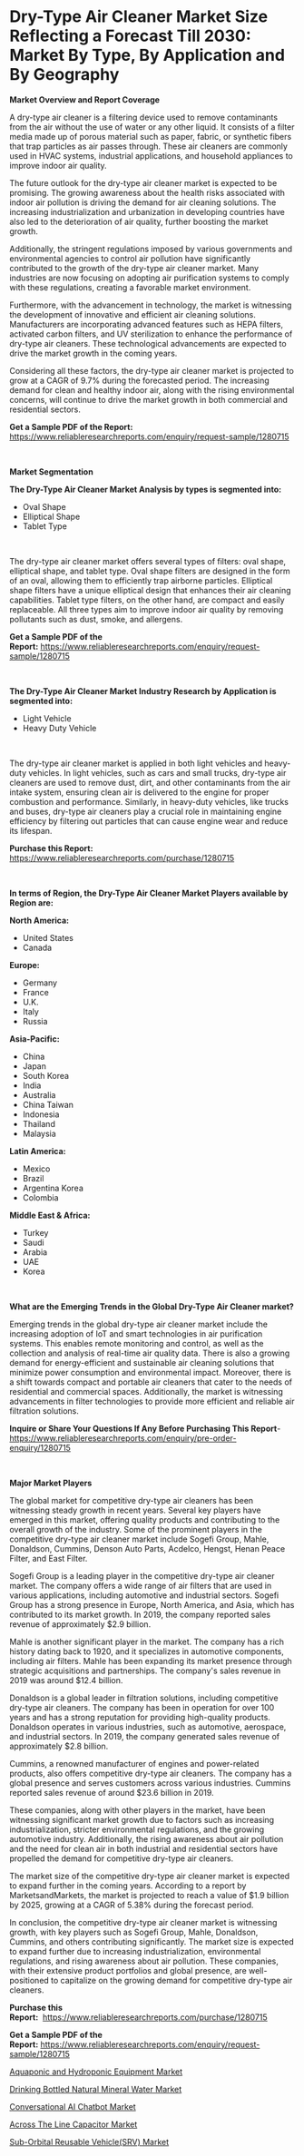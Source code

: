 <p><h1>Dry-Type Air Cleaner Market Size Reflecting a Forecast Till 2030: Market By Type, By Application and By Geography</h1></p><p><strong>Market Overview and Report Coverage</strong></p>
<p><p>A dry-type air cleaner is a filtering device used to remove contaminants from the air without the use of water or any other liquid. It consists of a filter media made up of porous material such as paper, fabric, or synthetic fibers that trap particles as air passes through. These air cleaners are commonly used in HVAC systems, industrial applications, and household appliances to improve indoor air quality.</p><p>The future outlook for the dry-type air cleaner market is expected to be promising. The growing awareness about the health risks associated with indoor air pollution is driving the demand for air cleaning solutions. The increasing industrialization and urbanization in developing countries have also led to the deterioration of air quality, further boosting the market growth.</p><p>Additionally, the stringent regulations imposed by various governments and environmental agencies to control air pollution have significantly contributed to the growth of the dry-type air cleaner market. Many industries are now focusing on adopting air purification systems to comply with these regulations, creating a favorable market environment.</p><p>Furthermore, with the advancement in technology, the market is witnessing the development of innovative and efficient air cleaning solutions. Manufacturers are incorporating advanced features such as HEPA filters, activated carbon filters, and UV sterilization to enhance the performance of dry-type air cleaners. These technological advancements are expected to drive the market growth in the coming years.</p><p>Considering all these factors, the dry-type air cleaner market is projected to grow at a CAGR of 9.7% during the forecasted period. The increasing demand for clean and healthy indoor air, along with the rising environmental concerns, will continue to drive the market growth in both commercial and residential sectors.</p></p>
<p><strong>Get a Sample PDF of the Report:</strong> <a href="https://www.reliableresearchreports.com/enquiry/request-sample/1280715">https://www.reliableresearchreports.com/enquiry/request-sample/1280715</a></p>
<p>&nbsp;</p>
<p><strong>Market Segmentation</strong></p>
<p><strong>The Dry-Type Air Cleaner Market Analysis by types is segmented into:</strong></p>
<p><ul><li>Oval Shape</li><li>Elliptical Shape</li><li>Tablet Type</li></ul></p>
<p>&nbsp;</p>
<p><p>The dry-type air cleaner market offers several types of filters: oval shape, elliptical shape, and tablet type. Oval shape filters are designed in the form of an oval, allowing them to efficiently trap airborne particles. Elliptical shape filters have a unique elliptical design that enhances their air cleaning capabilities. Tablet type filters, on the other hand, are compact and easily replaceable. All three types aim to improve indoor air quality by removing pollutants such as dust, smoke, and allergens.</p></p>
<p><strong>Get a Sample PDF of the Report:</strong>&nbsp;<a href="https://www.reliableresearchreports.com/enquiry/request-sample/1280715">https://www.reliableresearchreports.com/enquiry/request-sample/1280715</a></p>
<p>&nbsp;</p>
<p><strong>The Dry-Type Air Cleaner Market Industry Research by Application is segmented into:</strong></p>
<p><ul><li>Light Vehicle</li><li>Heavy Duty Vehicle</li></ul></p>
<p>&nbsp;</p>
<p><p>The dry-type air cleaner market is applied in both light vehicles and heavy-duty vehicles. In light vehicles, such as cars and small trucks, dry-type air cleaners are used to remove dust, dirt, and other contaminants from the air intake system, ensuring clean air is delivered to the engine for proper combustion and performance. Similarly, in heavy-duty vehicles, like trucks and buses, dry-type air cleaners play a crucial role in maintaining engine efficiency by filtering out particles that can cause engine wear and reduce its lifespan.</p></p>
<p><strong>Purchase this Report:</strong>&nbsp; <a href="https://www.reliableresearchreports.com/purchase/1280715">https://www.reliableresearchreports.com/purchase/1280715</a></p>
<p>&nbsp;</p>
<p><strong>In terms of Region, the Dry-Type Air Cleaner Market Players available by Region are:</strong></p>
<p>
    <p> <strong> North America: </strong>
        <ul>
            <li>United States</li>
            <li>Canada</li>
        </ul>
        </p> 
    <p> <strong> Europe: </strong>
        <ul>
            <li>Germany</li>
            <li>France</li>
            <li>U.K.</li>
            <li>Italy</li>
            <li>Russia</li>
        </ul>
        </p> 
    <p> <strong> Asia-Pacific: </strong>
        <ul>
            <li>China</li>
            <li>Japan</li>
            <li>South Korea</li>
            <li>India</li>
            <li>Australia</li>
            <li>China Taiwan</li>
            <li>Indonesia</li>
            <li>Thailand</li>
            <li>Malaysia</li>
        </ul>
        </p> 
    <p> <strong> Latin America: </strong>
        <ul>
            <li>Mexico</li>
            <li>Brazil</li>
            <li>Argentina Korea</li>
            <li>Colombia</li>
        </ul>
        </p> 
    <p> <strong> Middle East & Africa: </strong>
        <ul>
            <li>Turkey</li>
            <li>Saudi</li>
            <li>Arabia</li>
            <li>UAE</li>
            <li>Korea</li>
        </ul>
    </p>
    </p>
<p>&nbsp;</p>
<p><strong>What are the Emerging Trends in the Global Dry-Type Air Cleaner market?</strong></p>
<p><p>Emerging trends in the global dry-type air cleaner market include the increasing adoption of IoT and smart technologies in air purification systems. This enables remote monitoring and control, as well as the collection and analysis of real-time air quality data. There is also a growing demand for energy-efficient and sustainable air cleaning solutions that minimize power consumption and environmental impact. Moreover, there is a shift towards compact and portable air cleaners that cater to the needs of residential and commercial spaces. Additionally, the market is witnessing advancements in filter technologies to provide more efficient and reliable air filtration solutions.</p></p>
<p><strong>Inquire or Share Your Questions If Any Before Purchasing This Report</strong>- <a href="https://www.reliableresearchreports.com/enquiry/pre-order-enquiry/1280715">https://www.reliableresearchreports.com/enquiry/pre-order-enquiry/1280715</a></p>
<p>&nbsp;</p>
<p><strong>Major Market Players</strong></p>
<p><p>The global market for competitive dry-type air cleaners has been witnessing steady growth in recent years. Several key players have emerged in this market, offering quality products and contributing to the overall growth of the industry. Some of the prominent players in the competitive dry-type air cleaner market include Sogefi Group, Mahle, Donaldson, Cummins, Denson Auto Parts, Acdelco, Hengst, Henan Peace Filter, and East Filter.</p><p>Sogefi Group is a leading player in the competitive dry-type air cleaner market. The company offers a wide range of air filters that are used in various applications, including automotive and industrial sectors. Sogefi Group has a strong presence in Europe, North America, and Asia, which has contributed to its market growth. In 2019, the company reported sales revenue of approximately $2.9 billion.</p><p>Mahle is another significant player in the market. The company has a rich history dating back to 1920, and it specializes in automotive components, including air filters. Mahle has been expanding its market presence through strategic acquisitions and partnerships. The company's sales revenue in 2019 was around $12.4 billion.</p><p>Donaldson is a global leader in filtration solutions, including competitive dry-type air cleaners. The company has been in operation for over 100 years and has a strong reputation for providing high-quality products. Donaldson operates in various industries, such as automotive, aerospace, and industrial sectors. In 2019, the company generated sales revenue of approximately $2.8 billion.</p><p>Cummins, a renowned manufacturer of engines and power-related products, also offers competitive dry-type air cleaners. The company has a global presence and serves customers across various industries. Cummins reported sales revenue of around $23.6 billion in 2019.</p><p>These companies, along with other players in the market, have been witnessing significant market growth due to factors such as increasing industrialization, stricter environmental regulations, and the growing automotive industry. Additionally, the rising awareness about air pollution and the need for clean air in both industrial and residential sectors have propelled the demand for competitive dry-type air cleaners.</p><p>The market size of the competitive dry-type air cleaner market is expected to expand further in the coming years. According to a report by MarketsandMarkets, the market is projected to reach a value of $1.9 billion by 2025, growing at a CAGR of 5.38% during the forecast period.</p><p>In conclusion, the competitive dry-type air cleaner market is witnessing growth, with key players such as Sogefi Group, Mahle, Donaldson, Cummins, and others contributing significantly. The market size is expected to expand further due to increasing industrialization, environmental regulations, and rising awareness about air pollution. These companies, with their extensive product portfolios and global presence, are well-positioned to capitalize on the growing demand for competitive dry-type air cleaners.</p></p>
<p><strong>Purchase this Report:</strong>&nbsp;&nbsp;<a href="https://www.reliableresearchreports.com/purchase/1280715">https://www.reliableresearchreports.com/purchase/1280715</a></p>
<p></p>
<p><strong>Get a Sample PDF of the Report:</strong>&nbsp;<a href="https://www.reliableresearchreports.com/enquiry/request-sample/1280715">https://www.reliableresearchreports.com/enquiry/request-sample/1280715</a></p>
<p><p><a href="https://www.linkedin.com/pulse/aquaponic-hydroponic-equipment-market-insights-players-forecast-ezcwe/">Aquaponic and Hydroponic Equipment Market</a></p><p><a href="https://github.com/aasishrp01/Market-Research-Report-List-1/blob/main/drinking-bottled-natural-mineral-water-market.md">Drinking Bottled Natural Mineral Water Market</a></p><p><a href="https://medium.com/@kejsioni/conversational-ai-chatbot-market-report-reveals-the-latest-trends-and-growth-opportunities-of-this-04659607bf47">Conversational AI Chatbot Market</a></p><p><a href="https://medium.com/@ruthmorales25/across-the-line-capacitor-market-size-growth-forecast-2023-2030-a841db22d201">Across The Line Capacitor Market</a></p><p><a href="https://www.linkedin.com/pulse/sub-orbital-reusable-vehiclesrv-market-research-report-unlocks-p3o6e/">Sub-Orbital Reusable Vehicle(SRV) Market</a></p></p>